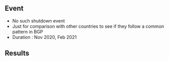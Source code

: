 ## Event
* No such shutdown event
* Just for comparison with other countries to see if they follow a common pattern in BGP
* Duration : Nov 2020, Feb 2021

## Results




